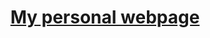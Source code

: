 
<h1 align="center">
  <a href="https://djean3.github.io/">My personal webpage</a>
  <br>
  <br>
</h1>
